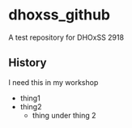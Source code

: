 # dhoxss_github
A test repository for DHOxSS 2918

## History
I need this in my workshop

* thing1
* thing2
  * thing under thing 2
